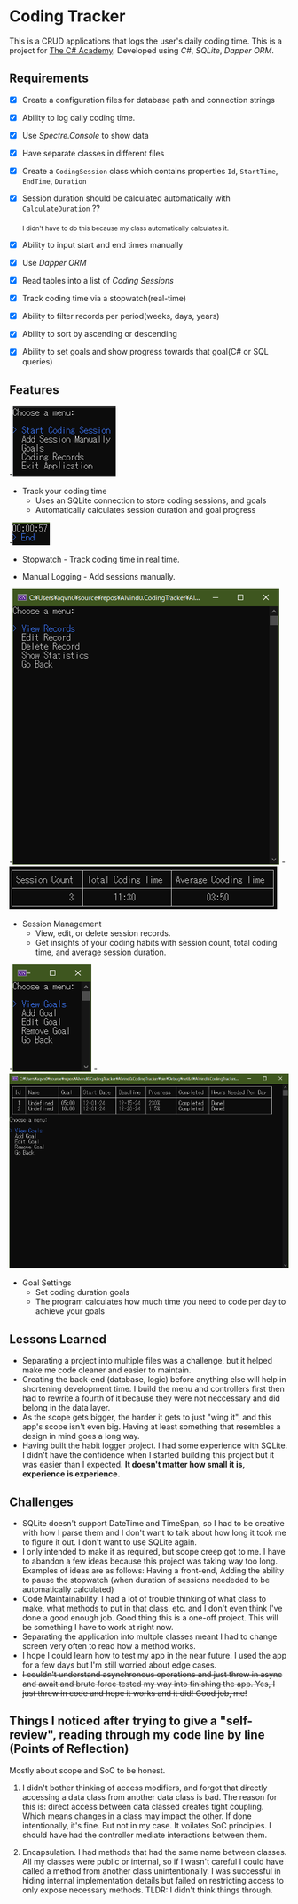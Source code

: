 # Coding Tracker
This is a CRUD applications that logs the user's daily coding time. 
This is a project for [The C# Academy](https://thecsharpacademy.com/project/13/coding-tracker).
Developed using *C#*, *SQLite*, *Dapper ORM*.

## Requirements 
- [x] Create a configuration files for database path and connection strings
- [x] Ability to log daily coding time.
- [x] Use *Spectre.Console* to show data
- [x] Have separate classes in different files
- [x] Create a `CodingSession` class which contains properties `Id`, `StartTime`, `EndTime`, `Duration`
- [x] Session duration should be calculated automatically with `CalculateDuration` ??

	 <sub>I didn't have to do this because my class automatically calculates it.</sub>
- [x] Ability to input start and  end times manually
- [x] Use *Dapper ORM*
- [x] Read tables into a list of *Coding Sessions*
- [x] Track coding time via a stopwatch(real-time)
- [x] Ability to filter records per period(weeks, days, years)
- [x] Ability to sort by ascending or descending
- [x] Ability to set goals and show progress towards that goal(C# or SQL queries)

## Features
-![MainMenu](images/CodingTracker-MainMenu.PNG)
* Track your coding time
	- Uses an SQLite connection to store coding sessions, and goals
	- Automatically calculates session duration and goal progress

-![Stopwatch](images/CodingTracker-Stopwatch.PNG)
* Stopwatch - Track coding time in real time.

* Manual Logging - Add sessions manually.

-![SessionMenu](images/CodingMenu-SessionMenu.PNG)
-![Statistics](images/CodingTracker-Statistics.PNG)

* Session Management
	- View, edit, or delete session records.
	- Get insights of your coding habits with session count, total coding time, and average session duration.

-![GoalMenu](images/CodingTracker-GoalMenu.PNG)
-![ViewGoal](images/CodingTracker-ViewGoal.PNG)
* Goal Settings 
	- Set coding duration goals
	- The program calculates how much time you need to code per day to achieve your goals
	
## Lessons Learned
- Separating a project into multiple files was a challenge, but it helped make me code cleaner and easier to maintain.
- Creating the back-end (database, logic) before anything else will help in shortening development time. I build the menu and controllers first then had to rewrite a fourth of it because they were not neccessary and did belong in the data layer.
- As the scope gets bigger, the harder it gets to just "wing it", and this app's scope isn't even big. Having at least something that resembles a design in mind goes a long way.
- Having built the habit logger project. I had some experience with SQLite. I didn't have the confidence when I started building this project but it was easier than I expected. **It doesn't matter how small it is, experience is experience.**

## Challenges
- SQLite doesn't support DateTime and TimeSpan, so I had to be creative with how I parse them and I don't want to talk about how long it took me to figure it out. I don't want to use SQLite again.
- I only intended to make it as required, but scope creep got to me. I have to abandon a few ideas because this project was taking way too long. Examples of ideas are as follows: Having a front-end, Adding the ability to pause the stopwatch (when duration of sessions neededed to be automatically calculated)
- Code Maintainability. I had a lot of trouble thinking of what class to make, what methods to put in that class, etc. and I don't even think I've done a good enough job. Good thing this is a one-off project. This will be something I have to work at right now. 
- Separating the application into multple classes meant I had to change screen very often to read how a method works.
- I hope I could learn how to test my app in the near future. I used the app for a few days but I'm still worried about edge cases.
- ~~I couldn't understand asynchronous operations and just threw in async and await and brute force tested my way into finishing the app. Yes, I just threw in code and hope it works and it did! Good job, me!~~

## Things I noticed after trying to give a "self-review", reading through my code line by line (Points of Reflection)
Mostly about scope and SoC to be honest.

1. I didn't bother thinking of access modifiers, and forgot that directly accessing a data class from another data class is bad.
The reason for this is: direct access between data classed creates tight coupling. Which means changes in a class may impact the other.
If done intentionally, it's fine. But not in my case. It voilates SoC principles. I should have had the controller mediate interactions between them.
  
2. Encapsulation. I had methods that had the same name between classes. All my classes were public or internal, so if I wasn't careful I could have called a method from another class unintentionally.
I was successful in hiding internal implementation details but failed on restricting access to only expose necessary methods. TLDR: I didn't think things through.
